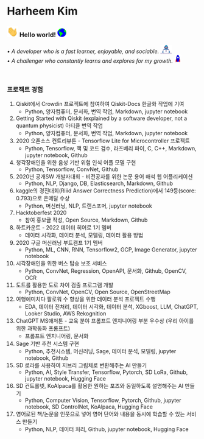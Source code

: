 # Harheem Kim


<!-- 
    &nbsp; [![HitCount](http://hits.dwyl.com/SatYu26/SatYu26.svg)](http://hits.dwyl.com/SatYu26/SatYu26) 
-->

### <img src="https://github.com/SatYu26/SatYu26/blob/master/Assets/Hi.gif" width="29px"> Hello world!&nbsp;<img src="https://github.com/SatYu26/SatYu26/blob/master/Assets/Earth.gif" width="24px">


<p>
  <em>
    •	A developer who is a fast learner, enjoyable, and sociable. <img src="https://github.com/SatYu26/SatYu26/blob/master/Assets/Developer.gif" width="30px"> <br>
    •	A challenger who constantly learns and explores for my growth. <img src="https://github.com/SatYu26/SatYu26/blob/master/Assets/Rocket.gif" width="18px"> <br>
  </em>  
</p>

<br>

### 프로젝트 경험
1. Qiskit에서 Crowdin 프로젝트에 참여하여 Qiskit-Docs 한글화 작업에 기여
    - Python, 양자컴퓨터, 문서화, 번역 작업, Markdown, jupyter notebook
2. Getting Started with Qiskit (explained by a software developer, not a quantum physicist) 아티클 번역 작업
    - Python, 양자컴퓨터, 문서화, 번역 작업, Markdown, jupyter notebook
3. 2020 오픈소스 컨트리뷰톤 - Tensorflow Lite for Microcontroller 프로젝트
    - Python, Tensorflow, 책 및 코드 검수, 라즈베리 파이, C, C++, Markdown, jupyter notebook, Github
4. 청각장애인을 위한 음성 기반 위험 인식 어플 모델 구현
    - Python, Tensorflow, ConvNet, Github
5. 2020년 공개SW 개발자대회 - 비전공자를 위한 논문 용어 해석 웹 어플리케이션
    - Python, NLP, Django, DB, Elasticsearch, Markdown, Github
6. kaggle의 경진대회(Riiid Answer Correctness Prediction)에서 149등(score: 0.793)으로 은메달 수상
    - Python, 머신러닝, NLP, 트랜스포머, jupyter notebook
7. Hacktoberfest 2020 
    - 참여 홍보글 작성, Open Source, Markdown, Github
8. 하트카운트 - 2022 데이터 히어로 1기 멤버
    - 데이터 시각화, 데이터 분석, 모델링, 데이터 활용 방법
9. 2020 구글 머신러닝 부트캠프 1기 멤버
    - Python, ML, CNN, RNN, Tensorflow2, GCP, Image Generator, jupyter notebook
10. 시각장애인을 위한 버스 탑승 보조 서비스 
    - Python, ConvNet, Regression, OpenAPI, 문서화, Github, OpenCV, OCR
11. 도트를 활용한 도로 차이 검출 프로그램 개발
    - Python, ConvNet, OpenCV, Open Source, OpenStreetMap
12. 여행에미치다 팔로워 수 향상을 위한 데이터 분석 프로젝트 수행
    - EDA, 데이터 전처리, 데이터 시각화, 데이터 분석, XGboost, LLM, ChatGPT, Looker Studio, AWS Rekognition
13. ChatGPT MS애저톤 - 교육 분야 프롬프트 엔지니어링 부분 우수상 (우리 아이를 위한 과학동화 프롬프트)
    - 프롬프트 엔지니어링, 문서화
14. Sage 기반 추천 시스템 구현
    - Python, 추천시스템, 머신러닝, Sage, 데이터 분석, 모델링, jupyter notebook, Github
15. SD 로라를 사용하여 지브리 그림체로 변환해주는 AI 만들기
    - Python, AI, Style Transfer, Tensorflow, Pytorch, SD LoRa, Github, jupyter notebook, Hugging Face
16. SD 컨트롤넷, KoAlpaca를 활용한 원하는 포즈와 동일하도록 설명해주는 AI 만들기
    - Python, Computer Vision, Tensorflow, Pytorch, Github, jupyter notebook, SD ControlNet, KoAlpaca, Hugging Face
17. 영어로된 책/논문을 인풋으로 넣어 영어 단어와 내용을 동시에 학습할 수 있는 서비스 만들기
    - Python, NLP, 데이터 처리, Github, jupyter notebook, Hugging Face
